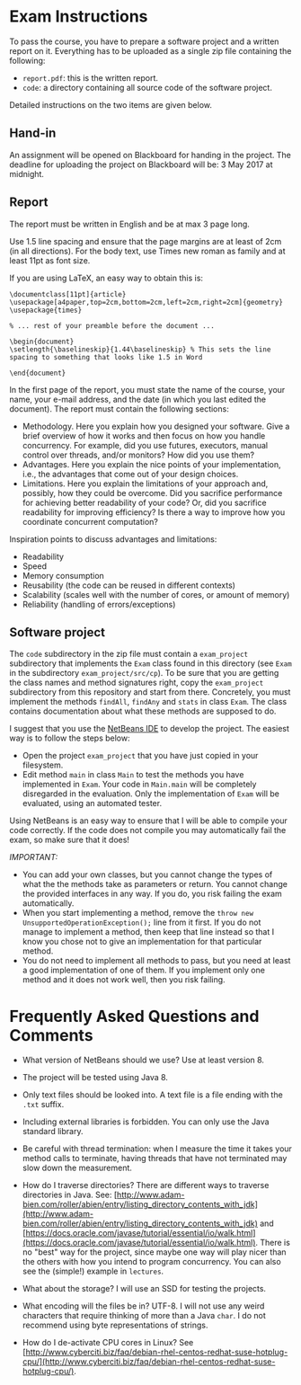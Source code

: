# Exam Instructions

To pass the course, you have to prepare a software project and a written report
on it. Everything has to be uploaded as a single zip file containing the following:
- `report.pdf`: this is the written report.
- `code`: a directory containing all source code of the software project.

Detailed instructions on the two items are given below.

## Hand-in

An assignment will be opened on Blackboard for handing in the project. The deadline for uploading the project on Blackboard will be: 3 May 2017 at midnight.

## Report

The report must be written in English and be at max 3 page long.

Use 1.5 line spacing and ensure that the page margins are at least of 2cm (in all directions).
For the body text, use Times new roman as family and at least 11pt as font size.

If you are using LaTeX, an easy way to obtain this is:
```
\documentclass[11pt]{article}
\usepackage[a4paper,top=2cm,bottom=2cm,left=2cm,right=2cm]{geometry}
\usepackage{times}

% ... rest of your preamble before the document ...

\begin{document}
\setlength{\baselineskip}{1.44\baselineskip} % This sets the line spacing to something that looks like 1.5 in Word

\end{document}
```

In the first page of the report, you must state
the name of the course, your name, your e-mail address, and the date (in which
you last edited the document). The report must contain the following sections:
- Methodology. Here you explain how you designed your software. Give a brief
  overview of how it works and then focus on how you handle concurrency.
  For example, did you use futures, executors, manual control over threads,
  and/or monitors? How did you use them?
- Advantages. Here you explain the nice points of your implementation, i.e.,
  the advantages that come out of your design choices.
- Limitations. Here you explain the limitations of your approach and, possibly,
  how they could be overcome. Did you sacrifice performance for achieving better
  readability of your code? Or, did you sacrifice readability for improving
  efficiency? Is there a way to improve how you coordinate concurrent computation?

Inspiration points to discuss advantages and
limitations:
- Readability
- Speed
- Memory consumption
- Reusability (the code can be reused in different contexts)
- Scalability (scales well with the number of cores, or amount of memory)
- Reliability (handling of errors/exceptions)

## Software project

The `code` subdirectory in the zip file must contain a `exam_project` subdirectory that implements the `Exam` class found in this directory (see `Exam` in the subdirectory `exam_project/src/cp`).
To be sure that you are getting the class names and method signatures right, copy the `exam_project` subdirectory from this repository and start from there. Concretely, you must implement the methods `findAll`, `findAny` and `stats` in class `Exam`.
The class contains documentation about what these methods are supposed to do.

I suggest that you use the [NetBeans IDE](https://netbeans.org/) to develop the project. The easiest way is to follow the steps below:
- Open the project `exam_project` that you have just copied in your filesystem.
- Edit method `main` in class `Main` to test the methods you have implemented in `Exam`. Your code in `Main.main` will be completely disregarded in the evaluation. Only the implementation of `Exam` will be evaluated, using an automated tester.

Using NetBeans is an easy way to ensure that I will be able to compile your code correctly. If the code does not compile you may automatically fail the exam, so make sure that it does!

*IMPORTANT:*
- You can add your own classes, but you cannot change the types of what the the
methods take as parameters or return. You cannot change the provided
interfaces in any way. If you do, you risk failing the exam automatically.
- When you start implementing a method, remove the `throw new
UnsupportedOperationException();` line from it first. If you do not manage to
implement a method, then keep that line instead so that I know you chose not
to give an implementation for that particular method.
- You do not need to implement all methods to pass, but you need at least a good
implementation of one of them. If you implement only one method and it does
not work well, then you risk failing.


# Frequently Asked Questions and Comments

- What version of NetBeans should we use? Use at least version 8.

- The project will be tested using Java 8.

- Only text files should be looked into.
A text file is a file ending with the `.txt` suffix.

- Including external libraries is forbidden.
You can only use the Java standard library.

- Be careful with thread termination: when I measure the time it takes your method calls to terminate, having threads that have not terminated may slow down the measurement.

- How do I traverse directories?
There are different ways to traverse directories in Java. See: [http://www.adam-bien.com/roller/abien/entry/listing_directory_contents_with_jdk](http://www.adam-bien.com/roller/abien/entry/listing_directory_contents_with_jdk) and [https://docs.oracle.com/javase/tutorial/essential/io/walk.html](https://docs.oracle.com/javase/tutorial/essential/io/walk.html). There is no "best" way for the project, since maybe one way will play nicer than the others with how you intend to program concurrency. You can also see the (simple!) example in `lectures`.

- What about the storage?
I will use an SSD for testing the projects.

- What encoding will the files be in?
UTF-8. I will not use any weird characters that require thinking of more than a Java `char`. I do not recommend using byte representations of strings.

- How do I de-activate CPU cores in Linux?
See [http://www.cyberciti.biz/faq/debian-rhel-centos-redhat-suse-hotplug-cpu/](http://www.cyberciti.biz/faq/debian-rhel-centos-redhat-suse-hotplug-cpu/).
